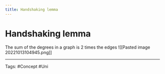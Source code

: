 ```yaml
---
title: Handshaking lemma
---
```


# Handshaking lemma
The sum of the degrees in a graph is 2 times the edges
![[Pasted image 20221013104945.png]]

---
Tags: #Concept #Uni 
